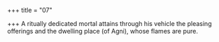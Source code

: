 +++
title = "07"

+++
A ritually dedicated mortal attains through his vehicle the pleasing  offerings
and the dwelling place (of Agni), whose flames are pure.